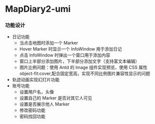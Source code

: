 # MapDiary2-umi

### 功能设计

- 日记功能
  - 当点击地图时添加一个 Marker
  - Hover Marker 时显示一个 InfoWindow 用于添加日记
  - 点击 InfoWindow 时弹出一个窗口用于添加内容
  - 窗口上半部分添加图片，下半部分添加文字（支持富文本编辑）
  - 图片比例问题：使用 Antd 的 Image 组件实现预览，使用 CSS 属性 object-fit:cover,配合固定宽高，实现不同比例图片兼容性显示的问题
- 轨迹动画实现幻灯片功能
- 账号功能
  - 设置用户名，头像
  - 设置自己的 Marker 是否对其它人可见
  - 设置是否展示他人 Marker
  - 修改密码功能
  - 密码找回功能
